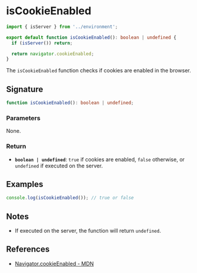 # isCookieEnabled

```typescript
import { isServer } from '../environment';

export default function isCookieEnabled(): boolean | undefined {
  if (isServer()) return;

  return navigator.cookieEnabled;
}
```

The `isCookieEnabled` function checks if cookies are enabled in the browser.

## Signature

```typescript
function isCookieEnabled(): boolean | undefined;
```

### Parameters

None.

### Return

- **`boolean | undefined`**: `true` if cookies are enabled, `false` otherwise, or `undefined` if executed on the server.

## Examples

```typescript
console.log(isCookieEnabled()); // true or false
```

## Notes

- If executed on the server, the function will return `undefined`.

## References

- [Navigator.cookieEnabled - MDN](https://developer.mozilla.org/en-US/docs/Web/API/Navigator/cookieEnabled)
